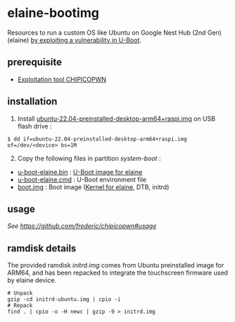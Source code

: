 # elaine-bootimg
Resources to run a custom OS like Ubuntu on Google Nest Hub (2nd Gen) (elaine) [by exploiting a vulnerability in U-Boot](https://fredericb.info/2022/06/breaking-secure-boot-on-google-nest-hub-2nd-gen-to-run-ubuntu.html).

## prerequisite
- [Exploitation tool CHIPICOPWN](https://github.com/frederic/chipicopwn)

## installation
1. Install [ubuntu-22.04-preinstalled-desktop-arm64+raspi.img](https://cdimage.ubuntu.com/releases/22.04/release/) on USB flash drive :
```shell
$ dd if=ubuntu-22.04-preinstalled-desktop-arm64+raspi.img of=/dev/<device> bs=1M
```
2. Copy the following files in partition *system-boot* :
- [u-boot-elaine.bin](./u-boot-elaine.bin) : [U-Boot image for elaine](https://github.com/frederic/elaine-u-boot)
- [u-boot-elaine.cmd](./u-boot-elaine.cmd) : U-Boot environment file
- [boot.img](./boot.img) : Boot image ([Kernel for elaine](https://github.com/frederic/elaine-linux), DTB, initrd)

## usage
*See https://github.com/frederic/chipicopwn#usage*

## ramdisk details
The provided ramdisk *initrd.img* comes from Ubuntu preinstalled image for ARM64, and has been repacked to integrate the touchscreen firmware used by elaine device.
```
# Unpack
gzip -cd initrd-ubuntu.img | cpio -i
# Repack
find . | cpio -o -H newc | gzip -9 > initrd.img
```